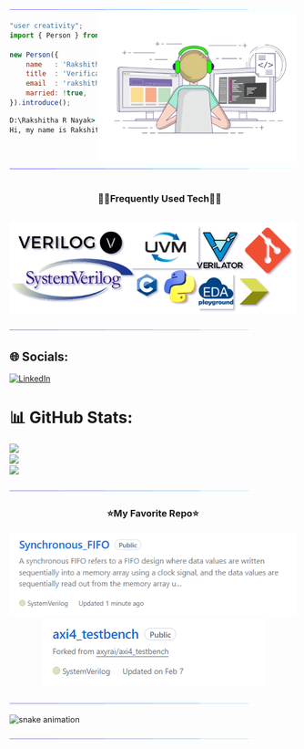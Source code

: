 <!--x axis divider-->
<img src="/assets/images/horizontal-divider-gradient.gif">

<picture> 
<a href="https://media.giphy.com/media/SWoSkN6DxTszqIKEqv/giphy.gif" alt="Developer">
<img src="/assets//images/developer.webp" align="right" width="350">
</a>
</picture>

```js
"user creativity";
import { Person } from 'India';

new Person({
    name   : 'Rakshitha R Nayak',
    title  : 'Verification Engineer',
    email  : 'rakshitharnayak13@gmail.com',
    married: !true,
}).introduce();
```

```cmd
D:\Rakshitha R Nayak> node index.js
Hi, my name is Rakshitha R Nayak, I'm a Verification Engineer.
```


<!--x axis divider-->
<img src="/assets/images/horizontal-divider-gradient.gif">

<!--h1 without bottom border-->
<div id="user-content-toc">
  <ul align="center">
    <summary><h3 style="display: inline-block">🧑‍💻Frequently Used Tech🧑‍💻</h3></summary>
  </ul>
</div>
<!--tech stack icons-->
<p align="center">
<a href="https://drive.google.com/file/d/19ak3ku0I_MT6_XgGgGujx1eR1xryApqQ/view?usp=sharing">
<img src="/assets/images/language_known.drawio.png">
</a>
</p>

<!--x axis divider-->
<img src="/assets/images/horizontal-divider-gradient.gif">

## 🌐 Socials:
[![LinkedIn](https://img.shields.io/badge/LinkedIn-%230077B5.svg?logo=linkedin&logoColor=white)](https://linkedin.com/in/rakshitharnayak) 

<!--x axis divider-->
# 📊 GitHub Stats:
![](https://github-readme-stats.vercel.app/api?username=rakshitharnayak&theme=tokyonight&hide_border=false&include_all_commits=true&count_private=true)<br/>
![](https://github-readme-streak-stats.herokuapp.com/?user=rakshitharnayak&theme=tokyonight&hide_border=false)<br/>
![](https://github-readme-stats.vercel.app/api/top-langs/?username=rakshitharnayak&theme=tokyonight&hide_border=false&include_all_commits=true&count_private=true&layout=compact)


<!--x axis divider-->
<img src="/assets/images/horizontal-divider-gradient.gif">

<h3 align="center">⭐My Favorite Repo⭐</h3>

<div>
  <p align="center">
	<a href="https://github.com/rakshitharnayak/Synchronous_FIFO">
      		<img src="/assets/images/fifo.png" alt="GitHub Stats" />
    	</a>
	    <a href="https://github.com/rakshitharnayak/axi4_testbench">
      		<img src="/assets/images/axi4.png" alt="GitHub Stats" />
    	</a>
		<!---
    	<a href="https://github.com/Deri-Kurniawan/plant_shop_mobile_app">
      		<img src="https://github-readme-stats.vercel.app/api/pin/?username=Deri-Kurniawan&repo=plant_shop_mobile_app&theme=transparent" alt="GitHub Stats" />
    	</a>
    	<a href="https://github.com/Deri-Kurniawan/derizer">
      		<img src="https://github-readme-stats.vercel.app/api/pin/?username=Deri-Kurniawan&repo=derizer&theme=transparent" alt="GitHub Stats" />
    	</a>
    	<a href="https://github.com/Deri-Kurniawan/screen-recorder-online">
      		<img src="https://github-readme-stats.vercel.app/api/pin/?username=Deri-Kurniawan&repo=screen-recorder-online&theme=transparent" alt="GitHub Stats" />
    	</a>
    	<a href="https://github.com/Deri-Kurniawan/mini-framework">
      		<img src="https://github-readme-stats.vercel.app/api/pin/?username=Deri-Kurniawan&repo=mini-framework&theme=transparent" alt="GitHub Stats" />
    	</a> --->
</div>






<!--x axis divider-->
<img src="/assets/images/horizontal-divider-gradient.gif">



![snake animation](https://github.com/rakshitharnayak/rakshitharnayak/blob/output/github-contribution-grid-snake2.svg)

<!--x axis divider-->
<img src="/assets/images/horizontal-divider-gradient.gif">


